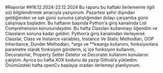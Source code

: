 #Raporlar
##16.12.2024-22.12.2024
Bu raporu bu haftaki ilerlememle ilgili sizi bilgilendirmek amacıyla yazıyorum. Pazartesi şehir dışından geldiğimden ve salı günü sunuma çalıştığımdan 
dolayı çarşamba günü çalışmaya başladım. Bu haftanın başında Python'a giriş kanalında List Comprehension konusundaydım. Bu hafta Classları kullanmayı öğendim
ve Classların sonuna kadar geldim. Python’a giriş kanalından ilerleyerek Classlar, Class ve Instance variables, Instance Ve Static Methodları, OOP Inheritance, 
Dunder Methodları, *args ve **kwargs kullanımı, fonksiyonlara parametre olarak fonksiyon gönderm, iç içe fonksiyon kullanımı, Decoratorlar, Property Setter Deletor ve
Decorater kullanımı konularını çalıştım. Ayrıca bu hafta XOX kodunu da yazıp Github’a yükledim. Önümüzdeki hafta openCv başlayıp oradan ilerlemeyi planlıyorum.
